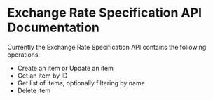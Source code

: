 # Exchange Rate Specification API Documentation

Currently the Exchange Rate Specification API contains the following operations:
* Create an item or Update an item
* Get an item by ID
* Get list of items, optionally filtering by name
* Delete item
